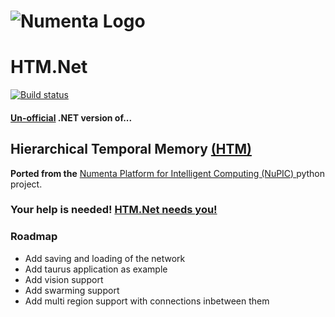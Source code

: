# ![Numenta Logo](https://camo.githubusercontent.com/cfdcf29cf720fee70f6aedfdb998b0ce0ecdfd6b3c83843a50dc88f9a00bfcf1/687474703a2f2f6e756d656e74612e6f72672f38376232336265623861346237646561376438383039396266623238643138322e737667)  
# HTM.Net

[![Build status](https://whizzo.visualstudio.com/DefaultCollection/_apis/public/build/definitions/6e039e0e-2d94-45db-be9b-0a9a9f74f0cc/5/badge)](https://github.com/Zuntara/HTM.Net)

#### [Un-official](https://github.com/numenta/htm.java/issues/193)  **.NET** version of...
## Hierarchical Temporal Memory [(HTM)](http://numenta.com/learn/principles-of-hierarchical-temporal-memory.html)

**Ported from the** [Numenta Platform for Intelligent Computing (NuPIC) ](https://github.com/numenta/nupic) python project.

<a name="needHelp"></a>
### Your help is needed! [HTM.Net needs you!](https://github.com/zuntara/htm.net/wiki/We-need-you!)

### Roadmap

- Add saving and loading of the network
- Add taurus application as example
- Add vision support
- Add swarming support
- Add multi region support with connections inbetween them




